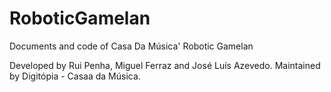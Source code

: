 # RoboticGamelan
Documents and code of Casa Da Música' Robotic Gamelan


Developed by Rui Penha, Miguel Ferraz and José Luís Azevedo.
Maintained by Digitópia - Casaa da Música. 
